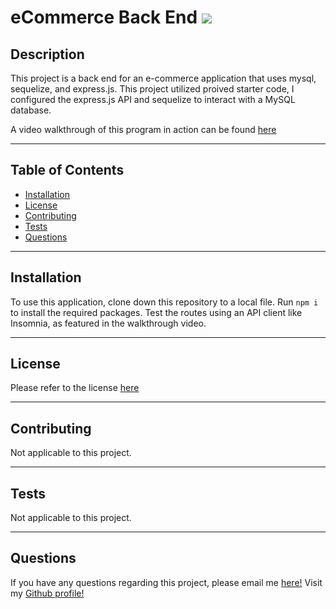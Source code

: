 
  # eCommerce Back End <a href="https://opensource.org/licenses/MIT"><img src="https://img.shields.io/badge/license-MIT-blue?style=for-the-badge"></a>

## Description

This project is a back end for an e-commerce application that uses mysql, sequelize, and express.js. This project utilized proived starter code, I configured the express.js API and sequelize to interact with a MySQL database.

A video walkthrough of this program in action can be found [here](https://youtu.be/Hsktu3ZH70Y)
****

## Table of Contents
* [Installation](#installation)
* [License](#license)
* [Contributing](#contributing)
* [Tests](#tests)
* [Questions](#questions)

****
## Installation

To use this application, clone down this repository to a local file. Run `npm i` to install the required packages. Test the routes using an API client like Insomnia, as featured in the walkthrough video.

****
## License

Please refer to the license <a href="https://opensource.org/licenses/MIT">here</a>

****
## Contributing

Not applicable to this project.

****
## Tests

Not applicable to this project.

****
## Questions

If you have any questions regarding this project, please email me <a href="mailto:email">here!</a>
Visit my <a href="https://www.github.com/jennnmarshall">Github profile!</a>

